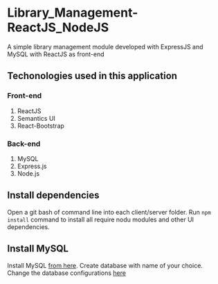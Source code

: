 # Library_Management-ReactJS_NodeJS
A simple library management module developed with ExpressJS and MySQL with ReactJS as front-end

## Techonologies used in this application

### Front-end

1. ReactJS
2. Semantics UI
3. React-Bootstrap

### Back-end

1. MySQL
2. Express.js
3. Node.js

## Install dependencies
Open a git bash of command line into each client/server folder. Run ```npm install``` command to install all require nodu modules and other UI dependencies.

## Install MySQL
Install MySQL [from here]( https://dev.mysql.com/downloads/mysql/). Create database with name of your choice. Change the database configurations [here](/server/src/db/index.js)
